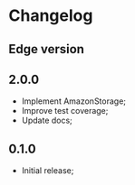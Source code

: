 # Changelog

## Edge version

## 2.0.0

- Implement AmazonStorage;
- Improve test coverage;
- Update docs;

## 0.1.0

- Initial release;
